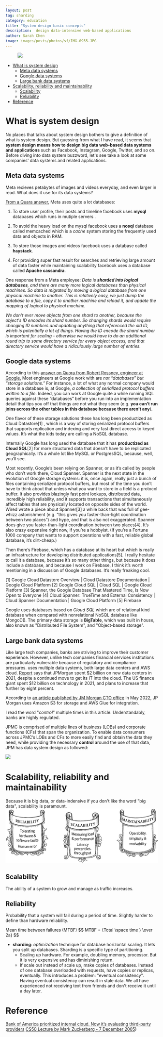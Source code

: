 ```yaml
---
layout: post
tag: sharding
category: education
title: "System design basic concepts"
description:  design data-intensive web-based applications
author: Sarah Chen
image: images/posts/photos/sf/IMG-0955.JPG
---
```

<figure> 
   <img src="{{"/images/posts/photos/sf/IMG-0955.JPGg"| relative_url}}"> 
   <figcaption></figcaption>
</figure> 



- [What is system design](#what-is-system-design)
  - [Meta data systems](#meta-data-systems)
  - [Google data systems](#google-data-systems)
  - [Large bank data systems](#large-bank-data-systems)
- [Scalability, reliability and maintainability](#scalability-reliability-and-maintainability)
  - [Scalability](#scalability)
  - [Reliability](#reliability)
- [Reference](#reference)

# What is system design

No places that talks about system design bothers to give a definition of what is system design.  But guessing from what I have read, it seems that **system design means how to design big data web-based data systems and applications** such as Facebook, Instagram, Google, Twitter, and so on.  Before diving into data system buzzword, let's see take a look at some companies' data systems and related applications. 

## Meta data systems
Meta recieves petabytes of images and videos everyday, and even larger in read.  What does it use for its data systems?

[From a Quara answer](https://www.quora.com/How-does-Facebook-use-MySQL-to-store-data), Meta uses quite a lot databases:

1. To store user profile, their posts and timeline facebook uses **mysql** databases which runs in mutiple servers . 

2. To avoid the heavy load on the mysql facebook uses a **nosql** database called memcached which is a *cache* system storing the frequently used data and objects in RAM.   

3. To store those images and videos facebook uses a database called **haystack**. 
4. For providing super fast result for searches and retrieving large amount of data faster while maintaining scalability facebook uses a database called **Apache cassandra**.

One response from a Meta employee:
*Data is **sharded into logical databases**, and there are many more logical databases than physical machines. So data is migrated by moving a logical database from one physical machine to another. This is relatively easy, we just dump the database to a file, copy it to another machine and reload it, and update the mapping of logical to physical machine.*

*We don't ever move objects from one shard to another, because the object's ID encodes its shard number. So changing shards would require changing ID numbers and updating anything that referenced the old ID, which is potentially a lot of things. Having the ID encode the shard number is important for scaling - otherwise we would have to do an additional round trip to some directory service for every object access, and that directory service would have a ridiculously large number of entries.*

## Google data systems

According to this [answer on Quora from Robert Rossney, engineer at Google](https://www.quora.com/What-are-the-databases-used-by-Google), 
Most engineers at Google work with are *not “databases” but “storage solutions.”* For instance, a lot of what any normal company would store in a database is, at Google, *a collection of serialized protocol buffers written to a file*. Indeed, you can work at Google quite a while running SQL queries against these “databases” before you run into an implementation detail that tips you off that things are not what they seem (e.g. **you can’t run joins across the other tables in this database because there aren’t any**).

One flavor of these storage solutions these has long been productized as Cloud Datastore[1] , which is a way of storing serialized protocol buffers that supports replication and indexing and very fast direct access to keyed values. It’s what the kids today are calling a NoSQL database.

Internally Google has long used the database that it has **productized as Cloud SQL**[2] for more structured data that doesn’t have to be replicated geographically. It’s a whole lot like MySQL or PostgresSQL, because, well, you’ll see.

Most recently, Google’s been relying on Spanner, or as it’s called by people who don’t work there, Cloud Spanner. Spanner is the next state in the evolution of Google storage systems: it is, once again, really just a bunch of files containing serialized protocol buffers, but most of the time you don’t have to think about that unless what you want to store in a field is a protocol buffer. It also provides blazingly fast point lookups, distributed data, incredibly high reliability, and it supports transactions that simultaneously affect tables that are physically located on opposite sides of the world. Wired wrote a piece about Spanner[3] a while back that was full of gee-whizz astonishment (e.g. “this gives you faster-than-light coordination between two places”) and hype, and that is also not exaggerated. Spanner does give you faster-than-light coordination between two places[4]. It’s also crazy expensive right now, if you’re a hobbyist. (If you’re a Fortune 1000 company that wants to support operations with a fast, reliable global database, it’s dirt-cheap.)

Then there’s Firebase, which has a database at its heart but which is really an infrastructure for developing distributed applications[5]. I really hesitate to call it a database, because it’s so many other things, but because it does include a database, and because I work on Firebase, I think it’s worth mentioning in a discussion of Google databases. It’s really freaking cool.

[1] Google Cloud Datastore Overview  |  Cloud Datastore Documentation  |  Google Cloud Platform
[2] Google Cloud SQL  |  Cloud SQL  |  Google Cloud Platform
[3] Spanner, the Google Database That Mastered Time, Is Now Open to Everyone
[4] Cloud Spanner: TrueTime and External Consistency  |  Cloud Spanner Documentation  |  Google Cloud Platform
[5] Firebase

Google uses databases based on *Cloud SQL* which are of relational kind database when compared with nonrelational NoSQL database like MongoDB.
The primary data storage is **BigTable**, which was built in house, also known as "Distributed File System", and "Object-based storage".


## Large bank data systems

Like large tech companies, banks are striving to improve their customer experience.  However, unlike tech companies financial services institutions are particularly vulnerable because of regulatory and compliance pressures. uses multiple data systems, both large data centers and AWS cloud.  [Report](https://www.datacenterdynamics.com/en/news/jpmorgan-spent-2bn-on-new-data-centers-in-2021-and-plans-to-spend-more/) says that JPMorgan spent $2 billion on new data centers in 2021, despite a continued move to get its IT into the cloud.  The US finance giant spent $12 billion on technology in 2021, and plans to increase that further by eight percent. 

According to [an article published by JM Morgan CTO office](https://aws.amazon.com/blogs/big-data/how-jpmorgan-chase-built-a-data-mesh-architecture-to-drive-significant-value-to-enhance-their-enterprise-data-platform/#:~:text=We%20store%20the%20data%20for,each%20lake%20using%20cloud%20services.) in May 2022, JP Morgan uses Amazon S3 for storage and AWS Glue for integration. 

I read the word "*control*" multiple times in this article.  Understandably, banks are highly regulated.  

JPMC is comprised of multiple lines of business (LOBs) and corporate functions (CFs) that span the organization. To enable data consumers across JPMC’s LOBs and CFs to more easily find and obtain the data they need, while providing the necessary **control** around the use of that data, JPM has data system design as followed:

![](https://d2908q01vomqb2.cloudfront.net/b6692ea5df920cad691c20319a6fffd7a4a766b8/2021/05/05/bdb1455-jpmc-data-mesh-4.png)

# Scalability, reliability and maintainability
Because it is big data, or data-indensive if you don't like the word "big data", scalability is paramount.  
![](../images/posts/data-intensive-apps.PNG)

## Scalability
The ability of a system to grow and manage as traffic increases.
## Reliability
Probability that a system will fail during a period of time.
Slightly harder to define than hardware reliability. 

Mean time between failures (MTBF)
$$ MTBF = {Total \space time } \over 2a} $$


* **sharding**: *optimization* technique for database horizontal scaling.  It lets you split up databases.  Sharding is a specific type of partitioning.  
  * Scaling up hardware. For example, doubling memory, processor.  But it is very expensive and has diminishing return. 
  * If scale out instead of scale up, make copies of databases.  Instead of one database overloaded with requests, have copies or replicas, eventually.  This introduces a problem: "eventual consistency".  Having eventual consistency can result in stale data.  We all have experienced not receiving text from friends and don't receive it until a day later.  


# Reference

[Bank of America prioritized internal cloud. Now it’s evaluating third-party providers](https://www.ciodive.com/news/bank-of-america-prioritized-internal-cloud-now-its-evaluating-third-party/565228/)
[CS50 Lecture by Mark Zuckerberg - 7 December 2005](https://www.youtube.com/watch?v=xFFs9UgOAlE&t=2745s))


